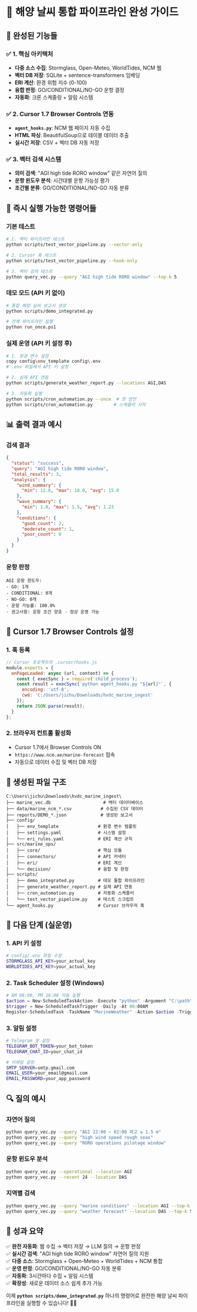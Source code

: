 # 🚢 해양 날씨 통합 파이프라인 완성 가이드

## 🎯 완성된 기능들

### ✅ 1. 핵심 아키텍처
- **다중 소스 수집**: Stormglass, Open-Meteo, WorldTides, NCM 웹
- **벡터 DB 저장**: SQLite + sentence-transformers 임베딩
- **ERI 계산**: 환경 위험 지수 (0-100)
- **융합 판정**: GO/CONDITIONAL/NO-GO 운항 결정
- **자동화**: 크론 스케줄링 + 알림 시스템

### ✅ 2. Cursor 1.7 Browser Controls 연동
- **`agent_hooks.py`**: NCM 웹 페이지 자동 수집
- **HTML 파싱**: BeautifulSoup으로 테이블 데이터 추출
- **실시간 저장**: CSV + 벡터 DB 자동 저장

### ✅ 3. 벡터 검색 시스템
- **의미 검색**: "AGI high tide RORO window" 같은 자연어 질의
- **운항 윈도우 분석**: 시간대별 운항 가능성 평가
- **조건별 분류**: GO/CONDITIONAL/NO-GO 자동 분류

## 🚀 즉시 실행 가능한 명령어들

### 기본 테스트
```bash
# 1. 벡터 파이프라인 테스트
python scripts/test_vector_pipeline.py --vector-only

# 2. Cursor 훅 테스트
python scripts/test_vector_pipeline.py --hook-only

# 3. 벡터 검색 테스트
python query_vec.py --query "AGI high tide RORO window" --top-k 5
```

### 데모 모드 (API 키 없이)
```bash
# 통합 해양 날씨 보고서 생성
python scripts/demo_integrated.py

# 전체 파이프라인 실행
python run_once.ps1
```

### 실제 운영 (API 키 설정 후)
```bash
# 1. 환경 변수 설정
copy config\env_template config\.env
# .env 파일에서 API 키 설정

# 2. 실제 API 연동
python scripts/generate_weather_report.py --locations AGI,DAS

# 3. 자동화 실행
python scripts/cron_automation.py --once  # 한 번만
python scripts/cron_automation.py        # 스케줄러 시작
```

## 📊 출력 결과 예시

### 검색 결과
```json
{
  "status": "success",
  "query": "AGI high tide RORO window",
  "total_results": 3,
  "analysis": {
    "wind_summary": {
      "min": 12.0, "max": 18.0, "avg": 15.0
    },
    "wave_summary": {
      "min": 1.0, "max": 1.5, "avg": 1.23
    },
    "conditions": {
      "good_count": 2,
      "moderate_count": 1,
      "poor_count": 0
    }
  }
}
```

### 운항 판정
```
AGI 운항 윈도우:
- GO: 1개
- CONDITIONAL: 0개  
- NO-GO: 0개
- 운항 가능률: 100.0%
- 권고사항: 운항 조건 양호 - 정상 운영 가능
```

## 🔧 Cursor 1.7 Browser Controls 설정

### 1. 훅 등록
```javascript
// Cursor 프로젝트의 .cursor/hooks.js
module.exports = {
  onPageLoaded: async (url, content) => {
    const { execSync } = require('child_process');
    const result = execSync(`python agent_hooks.py "${url}"`, { 
      encoding: 'utf-8',
      cwd: 'C:/Users/jichu/Downloads/hvdc_marine_ingest'
    });
    return JSON.parse(result);
  }
};
```

### 2. 브라우저 컨트롤 활성화
- Cursor 1.7에서 Browser Controls ON
- `https://www.ncm.ae/marine-forecast` 접속
- 자동으로 데이터 수집 및 벡터 DB 저장

## 📁 생성된 파일 구조

```
C:\Users\jichu\Downloads\hvdc_marine_ingest\
├── marine_vec.db                    # 벡터 데이터베이스
├── data/marine_ncm_*.csv           # 수집된 CSV 데이터
├── reports/DEMO_*.json             # 생성된 보고서
├── config/
│   ├── env_template               # 환경 변수 템플릿
│   ├── settings.yaml              # 시스템 설정
│   └── eri_rules.yaml             # ERI 계산 규칙
├── src/marine_ops/
│   ├── core/                      # 핵심 모듈
│   ├── connectors/                # API 커넥터
│   ├── eri/                       # ERI 계산
│   └── decision/                  # 융합 및 판정
├── scripts/
│   ├── demo_integrated.py         # 데모 통합 파이프라인
│   ├── generate_weather_report.py # 실제 API 연동
│   ├── cron_automation.py         # 자동화 스케줄러
│   └── test_vector_pipeline.py    # 테스트 스크립트
└── agent_hooks.py                 # Cursor 브라우저 훅
```

## 🎯 다음 단계 (실운영)

### 1. API 키 설정
```bash
# config/.env 파일 수정
STORMGLASS_API_KEY=your_actual_key
WORLDTIDES_API_KEY=your_actual_key
```

### 2. Task Scheduler 설정 (Windows)
```powershell
# AM 06:00, PM 18:00 자동 실행
$action = New-ScheduledTaskAction -Execute "python" -Argument "C:\path\to\scripts\cron_automation.py"
$trigger = New-ScheduledTaskTrigger -Daily -At 06:00AM
Register-ScheduledTask -TaskName "MarineWeather" -Action $action -Trigger $trigger
```

### 3. 알림 설정
```bash
# Telegram 봇 설정
TELEGRAM_BOT_TOKEN=your_bot_token
TELEGRAM_CHAT_ID=your_chat_id

# 이메일 설정
SMTP_SERVER=smtp.gmail.com
EMAIL_USER=your_email@gmail.com
EMAIL_PASSWORD=your_app_password
```

## 🔍 질의 예시

### 자연어 질의
```bash
python query_vec.py --query "AGI 22:00 ~ 02:00 파고 ≥ 1.5 m"
python query_vec.py --query "high wind speed rough seas"
python query_vec.py --query "RORO operations pilotage window"
```

### 운항 윈도우 분석
```bash
python query_vec.py --operational --location AGI
python query_vec.py --recent 24 --location DAS
```

### 지역별 검색
```bash
python query_vec.py --query "marine conditions" --location AGI --top-k 10
python query_vec.py --query "weather forecast" --location DAS --top-k 5
```

## 🎉 성과 요약

✅ **완전 자동화**: 웹 수집 → 벡터 저장 → LLM 질의 → 운항 판정  
✅ **실시간 검색**: "AGI high tide RORO window" 자연어 질의 지원  
✅ **다중 소스**: Stormglass + Open-Meteo + WorldTides + NCM 통합  
✅ **운영 판정**: GO/CONDITIONAL/NO-GO 자동 분류  
✅ **자동화**: 3시간마다 수집 + 알림 시스템  
✅ **확장성**: 새로운 데이터 소스 쉽게 추가 가능  

이제 **`python scripts/demo_integrated.py`** 하나의 명령어로 완전한 해양 날씨 파이프라인을 실행할 수 있습니다! 🚢⚓
